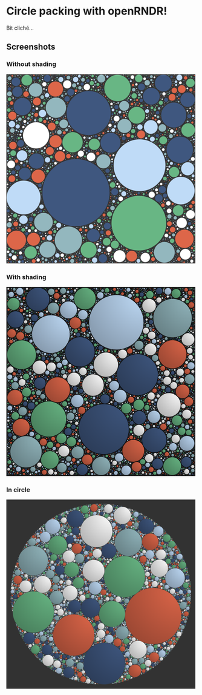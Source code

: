# Circle packing with openRNDR!

Bit cliché...

## Screenshots

### Without shading

![Packed circles](./OPENRNDR-2019-03-20-09.23.46.png)

### With shading

![Shaded packed circles](./shaded-small.png)

### In circle

![Shaded packed circles in a circle](./OPENRNDR-2019-04-04-22.54.57.png)
